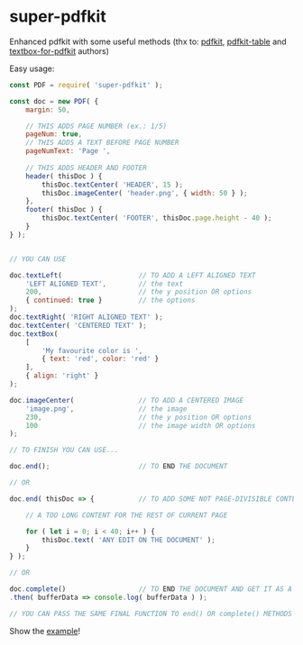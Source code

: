 # super-pdfkit

Enhanced pdfkit with some useful methods
(thx to: [pdfkit](https://www.npmjs.com/package/pdfkit), [pdfkit-table](https://www.npmjs.com/package/pdfkit-table) and [textbox-for-pdfkit](https://www.npmjs.com/package/textbox-for-pdfkit) authors)

Easy usage:

```javascript
const PDF = require( 'super-pdfkit' );

const doc = new PDF( {
    margin: 50,

    // THIS ADDS PAGE NUMBER (ex.: 1/5)
    pageNum: true,
    // THIS ADDS A TEXT BEFORE PAGE NUMBER
    pageNumText: 'Page ',
    
    // THIS ADDS HEADER AND FOOTER
    header( thisDoc ) {
        thisDoc.textCenter( 'HEADER', 15 );
        thisDoc.imageCenter( 'header.png', { width: 50 } );
    },
    footer( thisDoc ) {
        thisDoc.textCenter( 'FOOTER', thisDoc.page.height - 40 );
    }
} );


// YOU CAN USE

doc.textLeft(                   // TO ADD A LEFT ALIGNED TEXT
    'LEFT ALIGNED TEXT',        // the text
    200,                        // the y position OR options
    { continued: true }         // the options
);
doc.textRight( 'RIGHT ALIGNED TEXT' );
doc.textCenter( 'CENTERED TEXT' );
doc.textBox(
    [
        'My favourite color is ',
        { text: 'red', color: 'red' }
    ],
    { align: 'right' }
);

doc.imageCenter(                // TO ADD A CENTERED IMAGE
    'image.png',                // the image
    230,                        // the y position OR options
    100                         // the image width OR options
);

// TO FINISH YOU CAN USE...

doc.end();                      // TO END THE DOCUMENT

// OR

doc.end( thisDoc => {           // TO ADD SOME NOT PAGE-DIVISIBLE CONTENT BEFORE ENDING THE DOCUMENT (useful for signatures)

    // A TOO LONG CONTENT FOR THE REST OF CURRENT PAGE

    for ( let i = 0; i < 40; i++ ) {
        thisDoc.text( 'ANY EDIT ON THE DOCUMENT' );
    }
} );

// OR

doc.complete()                  // TO END THE DOCUMENT AND GET IT AS A BUFFER
.then( bufferData => console.log( bufferData ) );

// YOU CAN PASS THE SAME FINAL FUNCTION TO end() OR complete() METHODS REGARDLESS

```

Show the [example](https://github.com/angy91m/super-pdfkit/blob/main/example.pdf)!